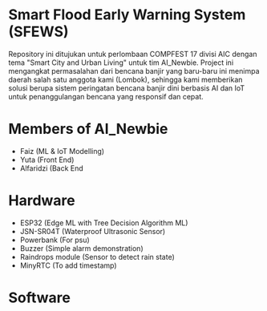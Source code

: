 # Smart Flood Early Warning System (SFEWS)
Repository ini ditujukan untuk perlombaan COMPFEST 17 divisi AIC dengan tema "Smart City and Urban Living" untuk tim AI_Newbie.
Project ini mengangkat permasalahan dari bencana banjir yang baru-baru ini menimpa daerah salah satu anggota kami (Lombok), sehingga kami memberikan solusi berupa sistem peringatan bencana banjir dini berbasis AI dan IoT untuk penanggulangan bencana yang responsif dan cepat.

# Members of AI_Newbie
- Faiz (ML & IoT Modelling)
- Yuta (Front End)
- Alfaridzi (Back End
  
# Hardware
- ESP32 (Edge ML with Tree Decision Algorithm ML)
- JSN-SR04T (Waterproof Ultrasonic Sensor)
- Powerbank (For psu)
- Buzzer (Simple alarm demonstration)
- Raindrops module (Sensor to detect rain state)
- MinyRTC (To add timestamp)
  
# Software
